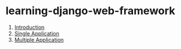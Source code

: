 # learning-django-web-framework

1. [Introduction](/docs/Introduction.ipynb)
2. [Single Application](/docs/Single%20Application.ipynb)
3. [Multiple Application](/docs/Multiple%20Application.ipynb)